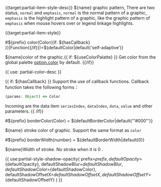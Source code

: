 {{target:partial-item-style-desc}}
${name} graphic pattern, There are two status, `normal` and `emphasis`, `normal` is the normal pattern of a graphic, `emphasis` is the highlight pattern of a graphic, like the graphic pattern of `emphasis` when mouse hovers over or legend linkage highlights. 

{{target:partial-item-style}}

#${prefix} color(Color{{if: ${hasCallback} }}|Function{{/if}})=${defaultColor|default('self-adaptive')}

${name}color of the graphic.{{ if: ${useColorPalatte} }} Get color from the global palette [option.color](~color) by default.  {{/if}}

{{ use: partial-color-desc }}

{{ if: ${hasCallback} }}
Support the use of callback functions. Callback function takes the following forms：
```js
(params: Object) => Color
```
Incoming are the data item `seriesIndex`, `dataIndex`, `data`, `value` and other parameters.
{{ /if}}

#${prefix} borderColor(Color) = ${defaultBorderColor|default('"#000"')}

${name} stroke color of graphic. Support the same format as `color`


#${prefix} borderWidth(number) = ${defaultBorderWidth|default(0)}

${name}Width of stroke. No stroke when it is 0 .

{{ use:partial-style-shadow-opacity(
    prefix=${prefix},
    defaultOpacity=${defaultOpacity},
    defaultShadowBlur=${defaultShadowBlur},
    defaultShadowColor=${defaultShadowColor},
    defaultShadowOffsetX=${defaultShadowOffsetX},
    defaultShadowOffsetY=${defaultShadowOffsetY}
) }}
